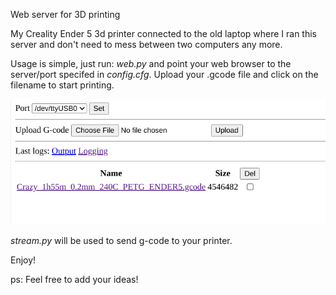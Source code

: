 
Web server for 3D printing

My Creality Ender 5 3d printer connected to the old laptop where I ran this server and don't need to mess between two computers any more.

Usage is simple, just run: _web.py_ and point your web browser to the server/port specifed in _config.cfg_. Upload your .gcode file and click on the filename to start printing.

![alt text](https://github.com/ConstdR/3DprinterWeb/blob/main/img/web.png)

_stream.py_ will be used to send g-code to your printer.

Enjoy!

ps: Feel free to add your ideas!
